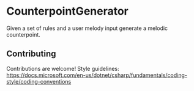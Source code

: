 # CounterpointGenerator
Given a set of rules and a user melody input generate a melodic counterpoint.

## Contributing
Contributions are welcome!
Style guidelines: https://docs.microsoft.com/en-us/dotnet/csharp/fundamentals/coding-style/coding-conventions
